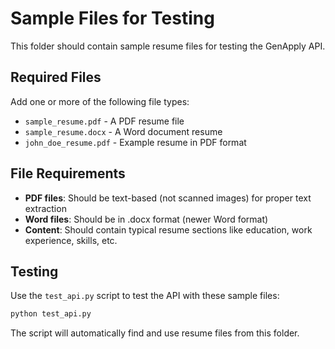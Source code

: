 # Sample Files for Testing

This folder should contain sample resume files for testing the GenApply API.

## Required Files

Add one or more of the following file types:
- `sample_resume.pdf` - A PDF resume file
- `sample_resume.docx` - A Word document resume
- `john_doe_resume.pdf` - Example resume in PDF format

## File Requirements

- **PDF files**: Should be text-based (not scanned images) for proper text extraction
- **Word files**: Should be in .docx format (newer Word format)
- **Content**: Should contain typical resume sections like education, work experience, skills, etc.

## Testing

Use the `test_api.py` script to test the API with these sample files:

```bash
python test_api.py
```

The script will automatically find and use resume files from this folder.
